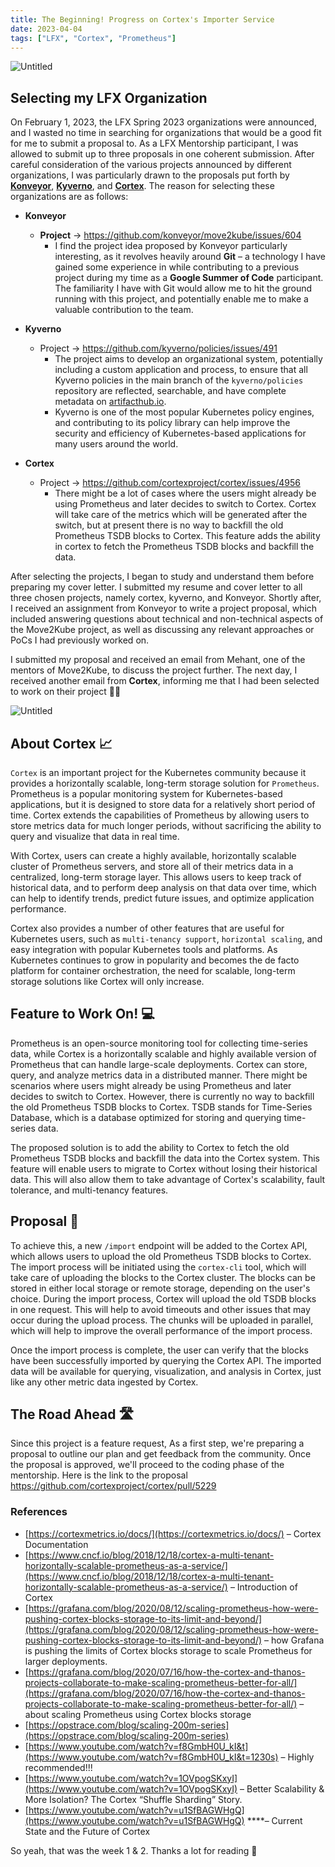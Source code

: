 ```yaml
---
title: The Beginning! Progress on Cortex's Importer Service
date: 2023-04-04
tags: ["LFX", "Cortex", "Prometheus"]
---
```


![Untitled](https://raw.githubusercontent.com/edith007/siddharthasthana.dev/main/source/_posts/LFX_week1%26week2_blogpost/LFX%20Week%201%20%26%20Week%202%20%E2%80%94%20The%20Beginning%20Progress%20on%20Co%20c1a39088f5a04e4cbb31eecb2df852e8/Untitled.png)

## Selecting my LFX Organization

On February 1, 2023, the LFX Spring 2023 organizations were announced, and I wasted no time in searching for organizations that would be a good fit for me to submit a proposal to. As a LFX Mentorship participant, I was allowed to submit up to three proposals in one coherent submission. After careful consideration of the various projects announced by different organizations, I was particularly drawn to the proposals put forth by [**Konveyor**](https://github.com/konveyor/move2kube), [**Kyverno**](https://github.com/kyverno/policies), and [**Cortex**](https://github.com/cortexproject/cortex). The reason for selecting these organizations are as follows:

- **Konveyor**
    - **Project** → https://github.com/konveyor/move2kube/issues/604
        - I find the project idea proposed by Konveyor particularly interesting, as it revolves heavily around **Git** – a technology I have gained some experience in while contributing to a previous project during my time as a **Google Summer of Code** participant. The familiarity I have with Git would allow me to hit the ground running with this project, and potentially enable me to make a valuable contribution to the team.
    
- **Kyverno**
    - Project → https://github.com/kyverno/policies/issues/491
        - The project aims to develop an organizational system, potentially including a custom application and process, to ensure that all Kyverno policies in the main branch of the `kyverno/policies` repository are reflected, searchable, and have complete metadata on [artifacthub.io](http://artifacthub.io/).
        - Kyverno is one of the most popular Kubernetes policy engines, and contributing to its policy library can help improve the security and efficiency of Kubernetes-based applications for many users around the world.

- **Cortex**
    - Project → https://github.com/cortexproject/cortex/issues/4956
        - There might be a lot of cases where the users might already be using Prometheus and later decides to switch to Cortex. Cortex will take care of the metrics which will be generated after the switch, but at present there is no way to backfill the old Prometheus TSDB blocks to Cortex. This feature adds the ability in cortex to fetch the Prometheus TSDB blocks and backfill the data.

After selecting the projects, I began to study and understand them before preparing my cover letter. I submitted my resume and cover letter to all three chosen projects, namely cortex, kyverno, and Konveyor. Shortly after, I received an assignment from Konveyor to write a project proposal, which included answering questions about technical and non-technical aspects of the Move2Kube project, as well as discussing any relevant approaches or PoCs I had previously worked on.

I submitted my proposal and received an email from Mehant, one of the mentors of Move2Kube, to discuss the project further. The next day, I received another email from **Cortex**, informing me that I had been selected to work on their project 🎉🚀

![Untitled](https://raw.githubusercontent.com/edith007/siddharthasthana.dev/main/source/_posts/LFX_week1%26week2_blogpost/LFX%20Week%201%20%26%20Week%202%20%E2%80%94%20The%20Beginning%20Progress%20on%20Co%20c1a39088f5a04e4cbb31eecb2df852e8/Untitled%201.png)

## About Cortex 📈

`Cortex` is an important project for the Kubernetes community because it provides a horizontally scalable, long-term storage solution for `Prometheus`. Prometheus is a popular monitoring system for Kubernetes-based applications, but it is designed to store data for a relatively short period of time. Cortex extends the capabilities of Prometheus by allowing users to store metrics data for much longer periods, without sacrificing the ability to query and visualize that data in real time.

With Cortex, users can create a highly available, horizontally scalable cluster of Prometheus servers, and store all of their metrics data in a centralized, long-term storage layer. This allows users to keep track of historical data, and to perform deep analysis on that data over time, which can help to identify trends, predict future issues, and optimize application performance.

Cortex also provides a number of other features that are useful for Kubernetes users, such as `multi-tenancy support`, `horizontal scaling`, and easy integration with popular Kubernetes tools and platforms. As Kubernetes continues to grow in popularity and becomes the de facto platform for container orchestration, the need for scalable, long-term storage solutions like Cortex will only increase.

## Feature to Work On! 💻

Prometheus is an open-source monitoring tool for collecting time-series data, while Cortex is a horizontally scalable and highly available version of Prometheus that can handle large-scale deployments. Cortex can store, query, and analyze metrics data in a distributed manner. There might be scenarios where users might already be using Prometheus and later decides to switch to Cortex. However, there is currently no way to backfill the old Prometheus TSDB blocks to Cortex. TSDB stands for Time-Series Database, which is a database optimized for storing and querying time-series data.

The proposed solution is to add the ability to Cortex to fetch the old Prometheus TSDB blocks and backfill the data into the Cortex system. This feature will enable users to migrate to Cortex without losing their historical data. This will also allow them to take advantage of Cortex's scalability, fault tolerance, and multi-tenancy features.

## Proposal 📑

To achieve this, a new `/import` endpoint will be added to the Cortex API, which allows users to upload the old Prometheus TSDB blocks to Cortex. The import process will be initiated using the `cortex-cli` tool, which will take care of uploading the blocks to the Cortex cluster. The blocks can be stored in either local storage or remote storage, depending on the user's choice. During the import process, Cortex will upload the old TSDB blocks in one request. This will help to avoid timeouts and other issues that may occur during the upload process. The chunks will be uploaded in parallel, which will help to improve the overall performance of the import process.

Once the import process is complete, the user can verify that the blocks have been successfully imported by querying the Cortex API. The imported data will be available for querying, visualization, and analysis in Cortex, just like any other metric data ingested by Cortex.

## The Road Ahead 🛣️

Since this project is a feature request, As a first step, we're preparing a proposal to outline our plan and get feedback from the community. Once the proposal is approved, we'll proceed to the coding phase of the mentorship. Here is the link to the proposal https://github.com/cortexproject/cortex/pull/5229

### References

- [https://cortexmetrics.io/docs/](https://cortexmetrics.io/docs/) – Cortex Documentation
- [https://www.cncf.io/blog/2018/12/18/cortex-a-multi-tenant-horizontally-scalable-prometheus-as-a-service/](https://www.cncf.io/blog/2018/12/18/cortex-a-multi-tenant-horizontally-scalable-prometheus-as-a-service/) – Introduction of Cortex
- [https://grafana.com/blog/2020/08/12/scaling-prometheus-how-were-pushing-cortex-blocks-storage-to-its-limit-and-beyond/](https://grafana.com/blog/2020/08/12/scaling-prometheus-how-were-pushing-cortex-blocks-storage-to-its-limit-and-beyond/) – how Grafana is pushing the limits of Cortex blocks storage to scale Prometheus for larger deployments.
- [https://grafana.com/blog/2020/07/16/how-the-cortex-and-thanos-projects-collaborate-to-make-scaling-prometheus-better-for-all/](https://grafana.com/blog/2020/07/16/how-the-cortex-and-thanos-projects-collaborate-to-make-scaling-prometheus-better-for-all/) – about scaling Prometheus using Cortex blocks storage
- [https://opstrace.com/blog/scaling-200m-series](https://opstrace.com/blog/scaling-200m-series)
- [https://www.youtube.com/watch?v=f8GmbH0U_kI&t](https://www.youtube.com/watch?v=f8GmbH0U_kI&t=1230s) – Highly recommended!!!
- [https://www.youtube.com/watch?v=1OVpogSKxyI](https://www.youtube.com/watch?v=1OVpogSKxyI) – Better Scalability & More Isolation? The Cortex “Shuffle Sharding” Story.
- [https://www.youtube.com/watch?v=u1SfBAGWHgQ](https://www.youtube.com/watch?v=u1SfBAGWHgQ) ****– Current State and the Future of Cortex

So yeah, that was the week 1 & 2. Thanks a lot for reading 🙂